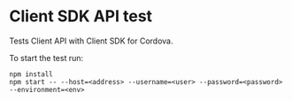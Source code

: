 # Client SDK API test

Tests Client API with Client SDK for Cordova.

To start the test run:
```
npm install
npm start -- --host=<address> --username=<user> --password=<password> --environment=<env>
```
